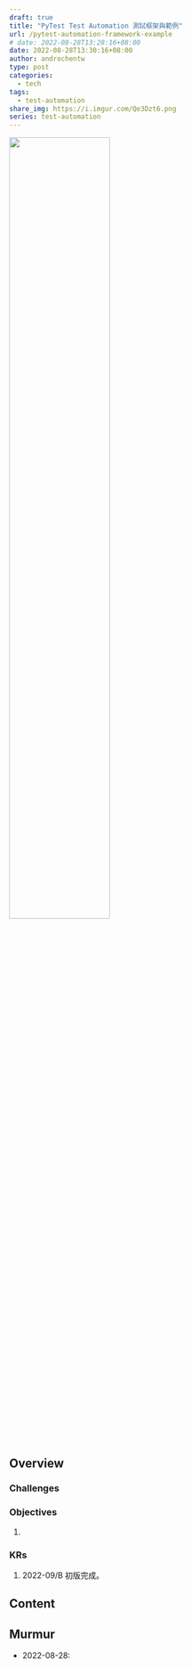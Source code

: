 ```yaml
---
draft: true
title: "PyTest Test Automation 測試框架與範例"
url: /pytest-automation-framework-example
# date: 2022-08-28T13:28:16+08:00
date: 2022-08-28T13:30:16+08:00
author: androchentw
type: post
categories:
  - tech
tags: 
  - test-automation
share_img: https://i.imgur.com/Qe3Dzt6.png
series: test-automation
---
```


<img style="width:60%;" src="https://i.imgur.com/Qe3Dzt6.png">

## Overview


### Challenges


### Objectives

1. 

### KRs

1. 2022-09/B 初版完成。

<!--more-->

## Content


## Murmur

* 2022-08-28: 

